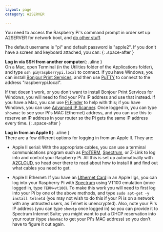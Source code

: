 ```yaml
---
layout: page
category: A2SERVER

---
```


You need to access the Raspberry Pi's command prompt in order set up A2SERVER
for network boot, and [do other stuff][A2SERVER commands].

The default username is "pi" and default password is "apple2". If you
don't have a screen and keyboard attached, you can:
{: .space-after }

__Log in via SSH from another computer__{: .uline }  
On a Mac, open Terminal (in the Utilities folder of the Applications folder),
and type `ssh pi@raspberrypi.local` to connect. If you have Windows, you can
install [Bonjour Print Services][], and then use [PuTTY][] to connect to the
address "raspberrypi.local".

If that doesn't work, or you don't want to install Bonjour Print Services
for Windows, you will need to find your Pi's IP address and use that instead.
If you have a Mac, you can use [Pi Finder][] to help with this; if you have
Windows, you can use [Advanced IP Scanner][]. Once logged in, you can type
`showmac` to see your Pi's MAC (Ethernet) address, and you can use this to
reserve an IP address in your router so the Pi gets the same IP address every
time.
{: .space-after }

__Log in from an Apple II__{: .uline }  
There are a few different options for logging in from an Apple II. They are:

* Apple II serial: With the appropriate cables, you can use a terminal
  communications program such as [ProTERM][], [Spectrum][], or Z-Link
  to log into and control your Raspberry Pi. All this is set up
  automatically with [A2CLOUD][], so head over there to read about how
  to install it and find out what cables you need to get.

* Apple II Ethernet: If you have an [Uthernet Card][a2retrosystems] in an Apple IIgs, you
  can log into your Raspberry Pi with [Spectrum][] using VT100 emulation
  (once logged in, type `TERM=vt100`). To make this work you will need to
  first log into your Pi by one of the above methods, and type `sudo apt-get
  -y install telnetd` (you may not wish to do this if your Pi is on a network
  with any untrusted users, as Telnet is unencrypted). Also, note your Pi's
  IP address (you can type `showip` once logged in) so you can provide it to
  Spectrum Internet Suite; you might want to put a DHCP reservation into your
  router (type `showmac` to get your Pi's MAC address) so you don't have to
  figure it out again.

[A2SERVER commands]: a2server_commands.html
[Bonjour Print Services]: http://support.apple.com/kb/dl999
[PuTTY]: http://www.chiark.greenend.org.uk/~sgtatham/putty/
[Pi Finder]: http://ivanx.com/raspberrypi/files/PiFinder.zip
[Advanced IP Scanner]: http://www.advanced-ip-scanner.com/
[ProTERM]: http://lostclassics.apple2.info/downloads/?dl_cat=11
[Spectrum]: http://www.wannop.info/speccie/Site/Speccies_Home_Pages.html
[A2CLOUD]: ../a2cloud/index.html
[a2retrosystems]: http://a2retrosystems.com/
